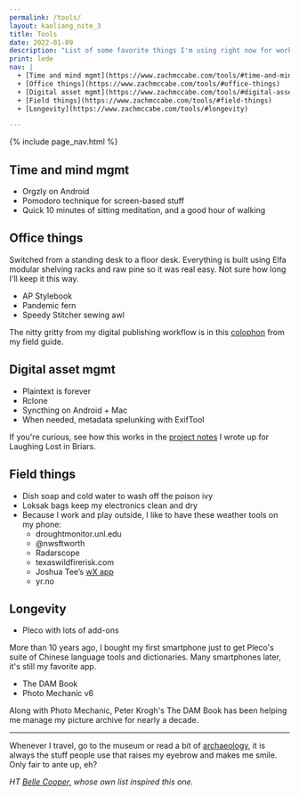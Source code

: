 ```yaml
---
permalink: /tools/
layout: kaoliang_nite_3
title: Tools
date: 2022-01-09
description: "List of some favorite things I'm using right now for work (and life)."
print: lede
nav: |
  + [Time and mind mgmt](https://www.zachmccabe.com/tools/#time-and-mind-mgmt) 
  + [Office things](https://www.zachmccabe.com/tools/#office-things)
  + [Digital asset mgmt](https://www.zachmccabe.com/tools/#digital-asset-mgmt)
  + [Field things](https://www.zachmccabe.com/tools/#field-things)
  + [Longevity](https://www.zachmccabe.com/tools/#longevity)

---
```




{% include page_nav.html %}



## Time and mind mgmt

+ Orgzly on Android
+ Pomodoro technique for screen-based stuff
+ Quick 10 minutes of sitting meditation, and a good hour of walking



## Office things

Switched from a standing desk to a floor desk. Everything is built using Elfa modular shelving racks and raw pine so it was real easy. Not sure how long I'll keep it this way.

+ AP Stylebook
+ Pandemic fern
+ Speedy Stitcher sewing awl

The nitty gritty from my digital publishing workflow is in this [colophon] from my field guide.

[colophon]: https://www.zachmccabe.com/beijing/colophon




## Digital asset mgmt

+ Plaintext is forever
+ Rclone
+ Syncthing on Android + Mac
+ When needed, metadata spelunking with ExifTool

If you're curious, see how this works in the [project notes] I wrote up for Laughing Lost in Briars.

[project notes]: https://www.zachmccabe.com/briars




## Field things

+ Dish soap and cold water to wash off the poison ivy
+ Loksak bags keep my electronics clean and dry
+ Because I work and play outside, I like to have these weather tools on my phone:
  - droughtmonitor.unl.edu
  - @nwsftworth
  - Radarscope
  - texaswildfirerisk.com
  - Joshua Tee’s [wX app]
  - yr.no

[wX app]: https://docs.google.com/document/d/1OQrviP10XBvQZ7QKh5R4bsd72ZKffK5f0ISRuCaSk5k/edit




## Longevity

+ Pleco with lots of add-ons

More than 10 years ago, I bought my first smartphone just to get Pleco's suite of Chinese language tools and dictionaries. Many smartphones later, it's still my favorite app.

+ The DAM Book
+ Photo Mechanic v6

Along with Photo Mechanic, Peter Krogh's The DAM Book has been helping me manage my picture archive for nearly a decade.



---



Whenever I travel, go to the museum or read a bit of [archaeology,] it is always the stuff people use that raises my eyebrow and makes me smile. Only fair to ante up, eh?

*HT [Belle Cooper,] whose own list inspired this one.*

[archaeology,]: https://archive.org/details/StoneAgeEconomics_201611/page/n31

[Belle Cooper,]: http://bellebcooper.com/

